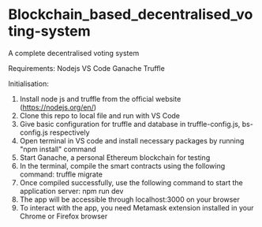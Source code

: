 # Blockchain_based_decentralised_voting-system
 A complete decentralised voting system

Requirements:
    Nodejs
    VS Code
    Ganache
    Truffle

Initialisation:
1. Install node js and truffle from the official website (https://nodejs.org/en/)
2. Clone this repo to local file and run with VS Code
3. Give basic configuration for truffle and database in truffle-config.js, bs-config.js respectively
4. Open terminal in VS code and install necessary packages by running "npm install" command
5. Start Ganache, a personal Ethereum blockchain for testing
6. In the terminal, compile the smart contracts using the following command: truffle migrate
7. Once compiled successfully, use the following command to start the application server: npm run dev
8. The app will be accessible through localhost:3000 on your browser
9. To interact with the app, you need Metamask extension installed in your Chrome or Firefox browser


